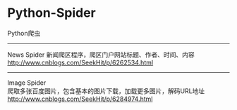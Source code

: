 # Python-Spider
Python爬虫

*****************
News Spider
新闻爬区程序，爬区门户网站标题、作者、时间、内容     
http://www.cnblogs.com/SeekHit/p/6262534.html


*****************
Image Spider  
爬取多张百度图片，包含基本的图片下载，加载更多图片，解码URL地址   
http://www.cnblogs.com/SeekHit/p/6284974.html
